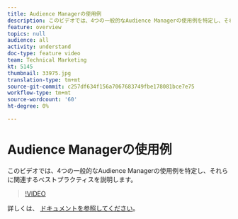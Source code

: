 ```yaml
---
title: Audience Managerの使用例
description: このビデオでは、4つの一般的なAudience Managerの使用例を特定し、それらに関連するベストプラクティスを説明します。
feature: overview
topics: null
audience: all
activity: understand
doc-type: feature video
team: Technical Marketing
kt: 5145
thumbnail: 33975.jpg
translation-type: tm+mt
source-git-commit: c257df634f156a7067683749fbe178081bce7e75
workflow-type: tm+mt
source-wordcount: '60'
ht-degree: 0%

---
```



# Audience Managerの使用例

このビデオでは、4つの一般的なAudience Managerの使用例を特定し、それらに関連するベストプラクティスを説明します。

>[!VIDEO](https://video.tv.adobe.com/v/33975/?quality=12)

詳しくは、 [ドキュメントを参照してください](https://docs.adobe.com/content/help/en/audience-manager/user-guide/aam-home.html)。
